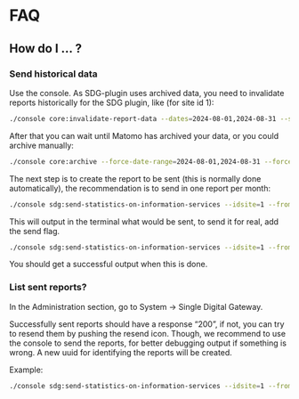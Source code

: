 # FAQ

## How do I … ?

### Send historical data

Use the console. As SDG-plugin uses archived data, you need to  invalidate reports historically for the SDG plugin, like (for site id 1):

```sh
./console core:invalidate-report-data --dates=2024-08-01,2024-08-31 --sites=1 --plugin=SDG
```

After that you can wait until Matomo has archived your data, or you could archive manually:

```sh
./console core:archive --force-date-range=2024-08-01,2024-08-31 --force-idsites=1
```

The next step is to create the report to be sent (this is normally done automatically), the recommendation is to send in one report per month:

```sh
./console sdg:send-statistics-on-information-services --idsite=1 --from=2024-08-01 --to=2024-08-31
```

This will output in the terminal what would be sent, to send it for real, add the send flag.

```sh
./console sdg:send-statistics-on-information-services --idsite=1 --from=2024-08-01 --to=2024-08-31 --send
```

You should get a successful output when this is done.

### List sent reports?

In the Administration section, go to System -> Single Digital Gateway.

Successfully sent reports should have a response “200”, if not, you can try to resend them by pushing the resend icon. Though, we recommend to use the console to send the reports, for better debugging output if something is wrong. A new uuid for identifying the reports will  be created.

Example:

```sh
./console sdg:send-statistics-on-information-services --idsite=1 --from=2024-08-01 --to=2024-08-31 --send
```
